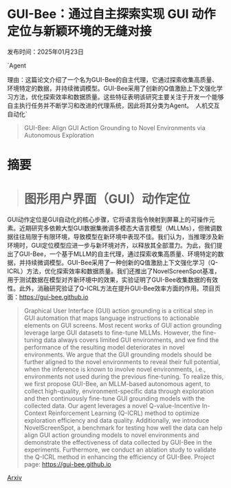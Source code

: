 # GUI-Bee：通过自主探索实现 GUI 动作定位与新颖环境的无缝对接

发布时间：2025年01月23日

`Agent

理由：这篇论文介绍了一个名为GUI-Bee的自主代理，它通过探索收集高质量、环境特定的数据，并持续微调模型。GUI-Bee采用了创新的Q值激励上下文强化学习方法，优化探索效率和数据质量。这些特征表明该研究主要关注于开发一个能够自主执行任务并不断学习和改进的代理系统，因此将其分类为Agent。` `人机交互` `自动化`

> GUI-Bee: Align GUI Action Grounding to Novel Environments via Autonomous Exploration

# 摘要

> # 图形用户界面（GUI）动作定位
GUI动作定位是GUI自动化的核心步骤，它将语言指令映射到屏幕上的可操作元素。近期研究多依赖大型GUI数据集微调多模态大语言模型（MLLMs），但微调数据往往局限于有限环境，导致模型在新环境中表现不佳。我们认为，当推理涉及新环境时，GUI定位模型应进一步与新环境对齐，以释放其全部潜力。为此，我们提出了GUI-Bee，一个基于MLLM的自主代理，通过探索收集高质量、环境特定的数据，并持续微调模型。GUI-Bee采用了一种创新的Q值激励上下文强化学习（Q-ICRL）方法，优化探索效率和数据质量。我们还推出了NovelScreenSpot基准，用于测试数据在模型对齐新环境中的效果，实验证明了GUI-Bee收集数据的有效性。此外，消融研究验证了Q-ICRL方法在提升GUI-Bee效率方面的作用。项目页面：https://gui-bee.github.io

> Graphical User Interface (GUI) action grounding is a critical step in GUI automation that maps language instructions to actionable elements on GUI screens. Most recent works of GUI action grounding leverage large GUI datasets to fine-tune MLLMs. However, the fine-tuning data always covers limited GUI environments, and we find the performance of the resulting model deteriorates in novel environments. We argue that the GUI grounding models should be further aligned to the novel environments to reveal their full potential, when the inference is known to involve novel environments, i.e., environments not used during the previous fine-tuning. To realize this, we first propose GUI-Bee, an MLLM-based autonomous agent, to collect high-quality, environment-specific data through exploration and then continuously fine-tune GUI grounding models with the collected data. Our agent leverages a novel Q-value-Incentive In-Context Reinforcement Learning (Q-ICRL) method to optimize exploration efficiency and data quality. Additionally, we introduce NovelScreenSpot, a benchmark for testing how well the data can help align GUI action grounding models to novel environments and demonstrate the effectiveness of data collected by GUI-Bee in the experiments. Furthermore, we conduct an ablation study to validate the Q-ICRL method in enhancing the efficiency of GUI-Bee. Project page: https://gui-bee.github.io

[Arxiv](https://arxiv.org/abs/2501.13896)